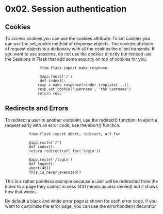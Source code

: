 0x02. Session authentication
=

<h2>Cookies</h2>

To access cookies you can use the cookies attribute. To set cookies you can use the set_cookie method of response objects. The cookies attribute of request objects is a dictionary with all the cookies the client transmits. If you want to use sessions, do not use the cookies directly but instead use the Sessions in Flask that add some security on top of cookies for you.

                    from flask import make_response

                    @app.route('/')
                    def index():
                   resp = make_response(render_template(...))
                   resp.set_cookie('username', 'the username')
                   return resp

<h2>Redirects and Errors</h2>

To redirect a user to another endpoint, use the redirect() function; to abort a request early with an error code, use the abort() function:

               from flask import abort, redirect, url_for

               @app.route('/')
               def index():
               return redirect(url_for('login'))

               @app.route('/login')
               def login():
               abort(401)
               this_is_never_executed()

This is a rather pointless example because a user will be redirected from the index to a page they cannot access (401 means access denied) but it shows how that works.

By default a black and white error page is shown for each error code. If you want to customize the error page, you can use the errorhandler() decorator